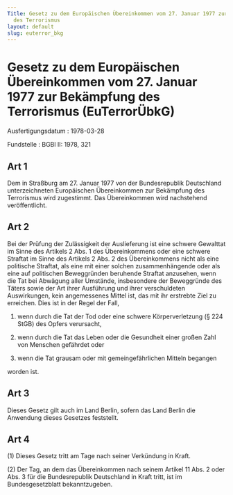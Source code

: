 ```yaml
---
Title: Gesetz zu dem Europäischen Übereinkommen vom 27. Januar 1977 zur Bekämpfung
  des Terrorismus
layout: default
slug: euterror_bkg
---
```


# Gesetz zu dem Europäischen Übereinkommen vom 27. Januar 1977 zur Bekämpfung des Terrorismus (EuTerrorÜbkG)

Ausfertigungsdatum
:   1978-03-28

Fundstelle
:   BGBl II: 1978, 321



## Art 1

Dem in Straßburg am 27. Januar 1977 von der Bundesrepublik Deutschland
unterzeichneten Europäischen Übereinkommen zur Bekämpfung des
Terrorismus wird zugestimmt. Das Übereinkommen wird nachstehend
veröffentlicht.


## Art 2

Bei der Prüfung der Zulässigkeit der Auslieferung ist eine schwere
Gewalttat im Sinne des Artikels 2 Abs. 1 des Übereinkommens oder eine
schwere Straftat im Sinne des Artikels 2 Abs. 2 des Übereinkommens
nicht als eine politische Straftat, als eine mit einer solchen
zusammenhängende oder als eine auf politischen Beweggründen beruhende
Straftat anzusehen, wenn die Tat bei Abwägung aller Umstände,
insbesondere der Beweggründe des Täters sowie der Art ihrer Ausführung
und ihrer verschuldeten Auswirkungen, kein angemessenes Mittel ist,
das mit ihr erstrebte Ziel zu erreichen. Dies ist in der Regel der
Fall,

1.  wenn durch die Tat der Tod oder eine schwere Körperverletzung (§ 224
    StGB) des Opfers verursacht,


2.  wenn durch die Tat das Leben oder die Gesundheit einer großen Zahl von
    Menschen gefährdet oder


3.  wenn die Tat grausam oder mit gemeingefährlichen Mitteln begangen



worden ist.


## Art 3

Dieses Gesetz gilt auch im Land Berlin, sofern das Land Berlin die
Anwendung dieses Gesetzes feststellt.


## Art 4

(1) Dieses Gesetz tritt am Tage nach seiner Verkündung in Kraft.

(2) Der Tag, an dem das Übereinkommen nach seinem Artikel 11 Abs. 2
oder Abs. 3 für die Bundesrepublik Deutschland in Kraft tritt, ist im
Bundesgesetzblatt bekanntzugeben.

